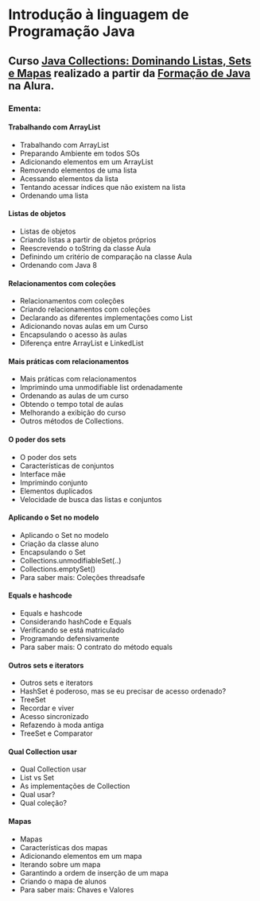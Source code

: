 # Introdução à linguagem de Programação Java
## Curso [Java Collections: Dominando Listas, Sets e Mapas](https://cursos.alura.com.br/course/java-collections) realizado a partir da [Formação de Java](https://cursos.alura.com.br/formacao-java) na Alura.

### Ementa:   
#### Trabalhando com ArrayList
  - Trabalhando com ArrayList
  - Preparando Ambiente em todos SOs
  - Adicionando elementos em um ArrayList
  - Removendo elementos de uma lista
  - Acessando elementos da lista
  - Tentando acessar índices que não existem na lista
  - Ordenando uma lista

#### Listas de objetos
  - Listas de objetos
  - Criando listas a partir de objetos próprios
  - Reescrevendo o toString da classe Aula
  - Definindo um critério de comparação na classe Aula
  - Ordenando com Java 8

#### Relacionamentos com coleções
  - Relacionamentos com coleções
  - Criando relacionamentos com coleções
  - Declarando as diferentes implementações como List
  - Adicionando novas aulas em um Curso
  - Encapsulando o acesso às aulas
  - Diferença entre ArrayList e LinkedList

#### Mais práticas com relacionamentos
  - Mais práticas com relacionamentos
  - Imprimindo uma unmodifiable list ordenadamente
  - Ordenando as aulas de um curso
  - Obtendo o tempo total de aulas
  - Melhorando a exibição do curso
  - Outros métodos de Collections.

#### O poder dos sets
  - O poder dos sets
  - Características de conjuntos
  - Interface mãe
  - Imprimindo conjunto
  - Elementos duplicados
  - Velocidade de busca das listas e conjuntos

#### Aplicando o Set no modelo
  - Aplicando o Set no modelo
  - Criação da classe aluno
  - Encapsulando o Set
  - Collections.unmodifiableSet(..)
  - Collections.emptySet()
  - Para saber mais: Coleções threadsafe

#### Equals e hashcode
  - Equals e hashcode
  - Considerando hashCode e Equals
  - Verificando se está matriculado
  - Programando defensivamente
  - Para saber mais: O contrato do método equals

#### Outros sets e iterators
  - Outros sets e iterators
  - HashSet é poderoso, mas se eu precisar de acesso ordenado?
  - TreeSet
  - Recordar e viver
  - Acesso sincronizado
  - Refazendo à moda antiga
  - TreeSet e Comparator

#### Qual Collection usar
  - Qual Collection usar
  - List vs Set
  - As implementações de Collection
  - Qual usar?
  - Qual coleção?

#### Mapas
  - Mapas
  - Características dos mapas
  - Adicionando elementos em um mapa
  - Iterando sobre um mapa
  - Garantindo a ordem de inserção de um mapa
  - Criando o mapa de alunos
  - Para saber mais: Chaves e Valores
